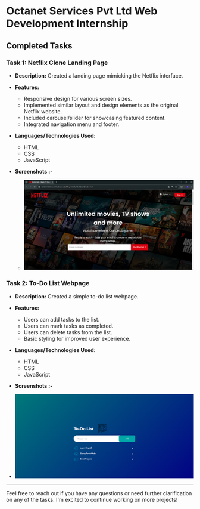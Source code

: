 # Octanet Services Pvt Ltd Web Development Internship

## Completed Tasks

### Task 1: Netflix Clone Landing Page
- **Description:** Created a landing page mimicking the Netflix interface.
- **Features:**
  - Responsive design for various screen sizes.
  - Implemented similar layout and design elements as the original Netflix website.
  - Included carousel/slider for showcasing featured content.
  - Integrated navigation menu and footer.
- **Languages/Technologies Used:**
  - HTML
  - CSS
  - JavaScript

- **Screenshots :-**
  - ![Screenshot](https://github.com/Saurabh-Helwade/OCTANET_APRIL/blob/20207c8ea1e7a9003bd0afdaf4b5f1d630197df7/Task-1%20Landing%20Page%20(%20Netflix%20)/screenshots/Screenshot.png)
 
### Task 2: To-Do List Webpage
- **Description:** Created a simple to-do list webpage.
- **Features:**
  - Users can add tasks to the list.
  - Users can mark tasks as completed.
  - Users can delete tasks from the list.
  - Basic styling for improved user experience.
- **Languages/Technologies Used:**
  - HTML
  - CSS
  - JavaScript

 - **Screenshots :-**
  - ![Screenshot](https://github.com/Saurabh-Helwade/OCTANET_APRIL/blob/20207c8ea1e7a9003bd0afdaf4b5f1d630197df7/Task-2%20To%20Do%20List/screenshots/Screenshot.png)

---

Feel free to reach out if you have any questions or need further clarification on any of the tasks. I'm excited to continue working on more projects!
